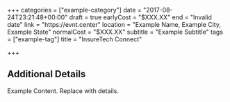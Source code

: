 +++
categories = ["example-category"]
date = "2017-08-24T23:21:48+00:00"
draft = true
earlyCost = "$XXX.XX"
end = "Invalid date"
link = "https://evnt.center"
location = "Example Name, Example City, Example State"
normalCost = "$XXX.XX"
subtitle = "Example Subtitle"
tags = ["example-tag"]
title = "InsureTech Connect"

+++

<!--more-->

## Additional Details

Example Content. Replace with details.
